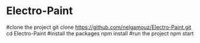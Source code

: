 # Electro-Paint
#clone the project
git clone https://github.com/nelgamouz/Electro-Paint.git
cd Electro-Paint
#install the packages
npm install
#run the project
npm start
